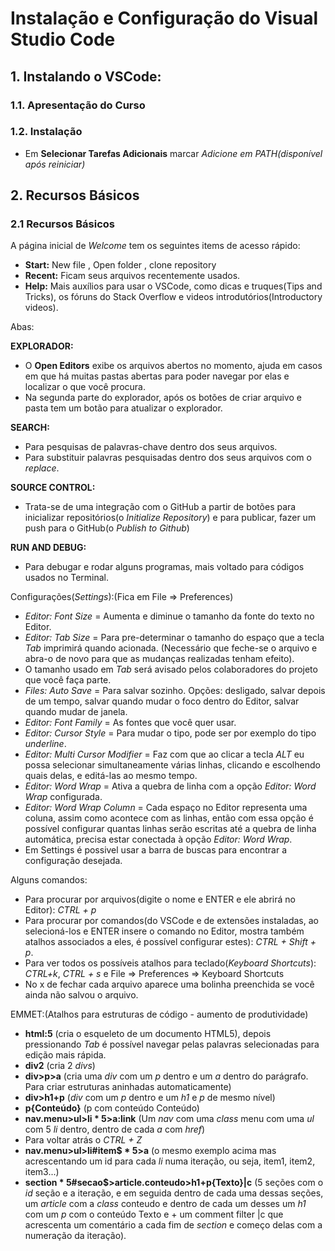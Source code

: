 # Instalação e Configuração do Visual Studio Code
## 1. Instalando o VSCode:
### 1.1. Apresentação do Curso
### 1.2. Instalação
- Em **Selecionar Tarefas Adicionais** marcar *Adicione em PATH(disponível após reiniciar)*

## 2. Recursos Básicos
### 2.1 Recursos Básicos

A página inicial de *Welcome* tem os seguintes items de acesso rápido: 
- **Start:** 
	 New file , Open folder , clone repository
- **Recent:** Ficam seus arquivos recentemente usados.
- **Help:** Mais auxílios para usar o VSCode, como dicas e truques(Tips and Tricks), os fóruns do Stack Overflow e videos introdutórios(Introductory videos).


Abas: 

   **EXPLORADOR:** 
   - O **Open Editors** exibe os arquivos abertos no momento, ajuda em casos em que há muitas pastas abertas para poder navegar por elas e localizar o que você procura.
   - Na segunda parte do explorador, após os botões de criar arquivo e pasta tem um botão para atualizar o explorador. 

   **SEARCH:**
   - Para pesquisas de palavras-chave dentro dos seus arquivos.
   - Para substituir palavras pesquisadas dentro dos seus arquivos com o *replace*.

   **SOURCE CONTROL:** 
   - Trata-se de uma integração com o GitHub a partir de botões para inicializar repositórios(o *Initialize Repository*) e para publicar, fazer um push para o GitHub(o *Publish to Github*)
   
   **RUN AND DEBUG:**
   - Para debugar e rodar alguns programas, mais voltado para códigos usados no Terminal.


Configurações(*Settings*):(Fica em File => Preferences)

- *Editor: Font Size* = Aumenta e diminue o tamanho da fonte do texto no Editor.
- *Editor: Tab Size* = Para pre-determinar o tamanho do espaço que a tecla *Tab* imprimirá quando acionada. (Necessário que feche-se o arquivo e abra-o de novo para que as mudanças realizadas tenham efeito).
- O tamanho usado em *Tab* será avisado pelos colaboradores do projeto que você faça parte.
- *Files: Auto Save* = Para salvar sozinho. Opções: desligado, salvar depois de um tempo, salvar quando mudar o foco dentro do Editor, salvar quando mudar de janela.
- *Editor: Font Family* = As fontes que você quer usar.
- *Editor: Cursor Style* = Para mudar o tipo, pode ser por exemplo do tipo *underline*.
- *Editor: Multi Cursor Modifier* = Faz com que ao clicar a tecla *ALT* eu possa selecionar simultaneamente várias linhas, clicando e escolhendo quais delas, e editá-las ao mesmo tempo.
- *Editor: Word Wrap* = Ativa a quebra de linha com a opção *Editor: Word Wrap* configurada.
- *Editor: Word Wrap Column* = Cada espaço no Editor representa uma coluna, assim como acontece com as linhas, então com essa opção é possível configurar quantas linhas serão escritas até a quebra de linha automática, precisa estar conectada à opção *Editor: Word Wrap*.
- Em Settings é possivel usar a barra de buscas para encontrar a configuração desejada.


Alguns comandos: 
- Para procurar por arquivos(digite o nome e ENTER e ele abrirá no Editor): *CTRL + p*
- Para procurar por comandos(do VSCode e de extensões instaladas, ao selecioná-los e ENTER insere o comando no Editor, mostra também atalhos associados a eles, é possível configurar estes): *CTRL + Shift + p*.
- Para ver todos os possíveis atalhos para teclado(*Keyboard Shortcuts*): *CTRL+k*, *CTRL + s* e File => Preferences => Keyboard Shortcuts
- No x de fechar cada arquivo aparece uma bolinha preenchida se você ainda não salvou o arquivo.

EMMET:(Atalhos para estruturas de código - aumento de produtividade)

- **html:5** (cria o esqueleto de um documento HTML5), depois pressionando *Tab* é possível navegar pelas palavras selecionadas para edição mais rápida.
- **div2** (cria 2 *divs*)
- **div>p>a** (cria uma *div* com um *p* dentro e um *a* dentro do parágrafo. Para criar estruturas aninhadas automaticamente)
- **div>h1+p** (*div* com um *p* dentro e um *h1* e *p* de mesmo nível)
- **p{Conteúdo}** (p com conteúdo Conteúdo)
- **nav.menu>ul>li * 5>a:link** (Um *nav* com uma *class* menu com uma *ul* com 5 *li* dentro, dentro de cada *a* com *href*)
- Para voltar atrás o *CTRL + Z*
- **nav.menu>ul>li#item$ * 5>a** (o mesmo exemplo acima mas acrescentando um id para cada *li* numa iteração, ou seja, item1, item2, item3...)
- **section * 5#secao$>article.conteudo>h1+p{Texto}|c** (5 seções com o *id* seção e a iteração, e em seguida dentro de cada uma dessas seções, um *article* com a *class* conteudo e dentro de cada um desses um *h1* com um *p* com o conteúdo Texto e + um comment filter |c que acrescenta um comentário a cada fim de *section* e começo delas com a numeração da iteração).



